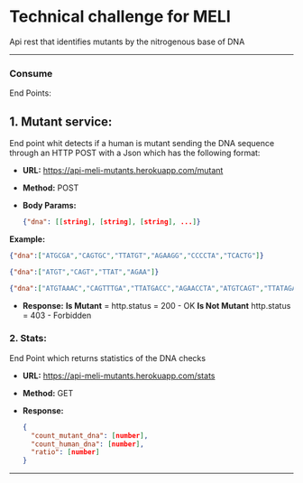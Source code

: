 
# Technical challenge for MELI

Api rest that identifies mutants by the nitrogenous base of DNA 
_______________________________________________

### Consume
End Points:

## 1. Mutant service: 

End point whit detects if a human is mutant sending the DNA sequence through an HTTP POST with a Json which has the following format:

- **URL:** https://api-meli-mutants.herokuapp.com/mutant

- **Method:** POST

- **Body Params:**

  ```json
  {"dna": [[string], [string], [string], ...]}
  ```
 **Example:**

  ```json
  {"dna":["ATGCGA","CAGTGC","TTATGT","AGAAGG","CCCCTA","TCACTG"]}

  {"dna":["ATGT","CAGT","TTAT","AGAA"]}

  {"dna":["ATGTAAAC","CAGTTTGA","TTATGACC","AGAACCTA","ATGTCAGT","TTATAGAA","CAGTTTGA","TTATGACC"]}
  ```
  
- **Response:**
**Is Mutant** = http.status = 200 - OK
**Is Not Mutant** http.status = 403 - Forbidden
 
   
### 2. Stats:

End Point which returns statistics of the DNA checks

- **URL:** https://api-meli-mutants.herokuapp.com/stats

- **Method:** GET

- **Response:** 

  ```Json
  {
    "count_mutant_dna": [number],
    "count_human_dna": [number],
    "ratio": [number]
  }
  ```
_________________________________________________